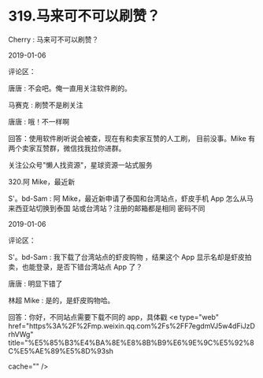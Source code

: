 # 319.马来可不可以刷赞？

Cherry : 马来可不可以刷赞？

2019-01-06

评论区：

唐唐 : 不会吧。俺一直用关注软件刷的。

马赛克 : 刷赞不是刷关注

唐唐 : 哦！不一样啊

回答：使用软件刷听说会被查，现在有和卖家互赞的人工刷， 目前没事。Mike 有两个卖家互赞群，微信找我拉你进群。

关注公众号"懒人找资源"，星球资源一站式服务

320.阿 Mike，最近新

S'。bd-Sam : 阿 Mike，最近新申请了泰国和台湾站点，虾皮手机 App 怎么从马来西亚站切换到泰国 站或台湾站？注册的邮箱都是相同 密码不同

2019-01-06

评论区：

S'。bd-Sam : 我下载了台湾站点的虾皮购物 ，结果这个 App 显示名却是虾皮拍卖，也能登录，是否下错台湾站点 App 了？

唐唐 : 明显下错了

林超 Mike : 是的，是虾皮购物哈。

回答：你好，不同站点需要下载不同的 app，具体戳 <e type="web" href="https%3A%2F%2Fmp.weixin.qq.com%2Fs%2FF7egdmVJ5w4dFiJzDrhVWg" title="%E5%85%B3%E4%BA%8E%E8%8B%B9%E6%9E%9C%E5%92%8C%E5%AE%89%E5%8D%93sh

cache="" />